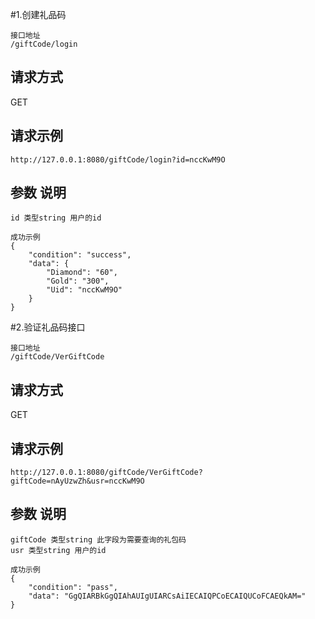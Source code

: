 #1.创建礼品码

```
接口地址 
/giftCode/login 
```
## 请求方式
GET
## 请求示例
```
http://127.0.0.1:8080/giftCode/login?id=nccKwM9O
```
## 参数  说明

``` 
id 类型string 用户的id
```

```
成功示例 
{
    "condition": "success",
    "data": {
        "Diamond": "60",
        "Gold": "300",
        "Uid": "nccKwM9O"
    }
}
```

#2.验证礼品码接口

```
接口地址 
/giftCode/VerGiftCode 
```
## 请求方式
GET
## 请求示例
```
http://127.0.0.1:8080/giftCode/VerGiftCode?giftCode=nAyUzwZh&usr=nccKwM9O
```

## 参数  说明

``` 
giftCode 类型string 此字段为需要查询的礼包码
usr 类型string 用户的id
```

```
成功示例 
{
    "condition": "pass",
    "data": "GgQIARBkGgQIAhAUIgUIARCsAiIECAIQPCoECAIQUCoFCAEQkAM="
}

```
